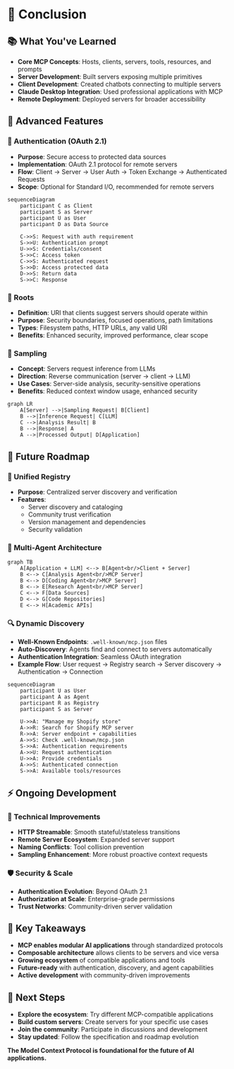 # **🎯 Conclusion**

## **📚 What You've Learned**

- **Core MCP Concepts**: Hosts, clients, servers, tools, resources, and prompts
- **Server Development**: Built servers exposing multiple primitives
- **Client Development**: Created chatbots connecting to multiple servers
- **Claude Desktop Integration**: Used professional applications with MCP
- **Remote Deployment**: Deployed servers for broader accessibility

## **🔮 Advanced Features**

### **🔐 Authentication (OAuth 2.1)**

- **Purpose**: Secure access to protected data sources
- **Implementation**: OAuth 2.1 protocol for remote servers
- **Flow**: Client → Server → User Auth → Token Exchange → Authenticated Requests
- **Scope**: Optional for Standard I/O, recommended for remote servers

```mermaid
sequenceDiagram
    participant C as Client
    participant S as Server
    participant U as User
    participant D as Data Source

    C->>S: Request with auth requirement
    S->>U: Authentication prompt
    U->>S: Credentials/consent
    S->>C: Access token
    C->>S: Authenticated request
    S->>D: Access protected data
    D->>S: Return data
    S->>C: Response
```

### **📁 Roots**

- **Definition**: URI that clients suggest servers should operate within
- **Purpose**: Security boundaries, focused operations, path limitations
- **Types**: Filesystem paths, HTTP URLs, any valid URI
- **Benefits**: Enhanced security, improved performance, clear scope

### **🔄 Sampling**

- **Concept**: Servers request inference from LLMs
- **Direction**: Reverse communication (server → client → LLM)
- **Use Cases**: Server-side analysis, security-sensitive operations
- **Benefits**: Reduced context window usage, enhanced security

```mermaid
graph LR
    A[Server] -->|Sampling Request| B[Client]
    B -->|Inference Request| C[LLM]
    C -->|Analysis Result| B
    B -->|Response| A
    A -->|Processed Output| D[Application]
```

## **🚀 Future Roadmap**

### **🏪 Unified Registry**

- **Purpose**: Centralized server discovery and verification
- **Features**:
  - Server discovery and cataloging
  - Community trust verification
  - Version management and dependencies
  - Security validation

### **🤖 Multi-Agent Architecture**

```mermaid
graph TB
    A[Application + LLM] <--> B[Agent<br/>Client + Server]
    B <--> C[Analysis Agent<br/>MCP Server]
    B <--> D[Coding Agent<br/>MCP Server]
    B <--> E[Research Agent<br/>MCP Server]
    C <--> F[Data Sources]
    D <--> G[Code Repositories]
    E <--> H[Academic APIs]
```

### **🔍 Dynamic Discovery**

- **Well-Known Endpoints**: `.well-known/mcp.json` files
- **Auto-Discovery**: Agents find and connect to servers automatically
- **Authentication Integration**: Seamless OAuth integration
- **Example Flow**: User request → Registry search → Server discovery → Authentication → Connection

```mermaid
sequenceDiagram
    participant U as User
    participant A as Agent
    participant R as Registry
    participant S as Server

    U->>A: "Manage my Shopify store"
    A->>R: Search for Shopify MCP server
    R->>A: Server endpoint + capabilities
    A->>S: Check .well-known/mcp.json
    S->>A: Authentication requirements
    A->>U: Request authentication
    U->>A: Provide credentials
    A->>S: Authenticated connection
    S->>A: Available tools/resources
```

## **⚡ Ongoing Development**

### **🔧 Technical Improvements**

- **HTTP Streamable**: Smooth stateful/stateless transitions
- **Remote Server Ecosystem**: Expanded server support
- **Naming Conflicts**: Tool collision prevention
- **Sampling Enhancement**: More robust proactive context requests

### **🛡️ Security & Scale**

- **Authentication Evolution**: Beyond OAuth 2.1
- **Authorization at Scale**: Enterprise-grade permissions
- **Trust Networks**: Community-driven server validation

## **🎉 Key Takeaways**

- **MCP enables modular AI applications** through standardized protocols
- **Composable architecture** allows clients to be servers and vice versa
- **Growing ecosystem** of compatible applications and tools
- **Future-ready** with authentication, discovery, and agent capabilities
- **Active development** with community-driven improvements

## **🚀 Next Steps**

- **Explore the ecosystem**: Try different MCP-compatible applications
- **Build custom servers**: Create servers for your specific use cases
- **Join the community**: Participate in discussions and development
- **Stay updated**: Follow the specification and roadmap evolution

**The Model Context Protocol is foundational for the future of AI applications.**
